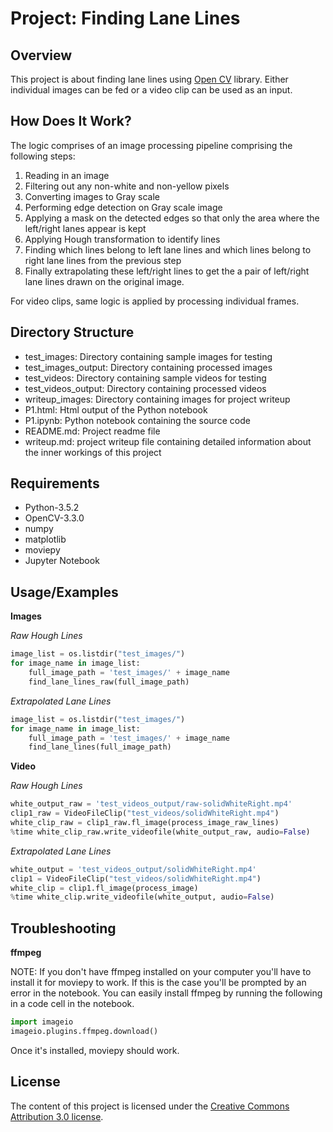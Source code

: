 # Project: Finding Lane Lines 
## Overview   
   
This project is about finding lane lines using [Open CV](https://opencv.org/) library. Either individual images can be fed or a video clip can be used as an input. 

## How Does It Work?
The logic comprises of an image processing pipeline comprising the following steps:

1. Reading in an image 
2. Filtering out any non-white and non-yellow pixels
3. Converting images to Gray scale
4. Performing edge detection on Gray scale image
5. Applying a mask on the detected edges so that only the area where the left/right lanes appear is kept
6. Applying Hough transformation to identify lines
7. Finding which lines belong to left lane lines and which lines belong to right lane lines from the previous step 
8. Finally extrapolating these left/right lines to get the a pair of left/right lane lines drawn on the original image.

For video clips, same logic is applied by processing individual frames.

## Directory Structure
* test_images: Directory containing sample images for testing
* test_images_output: Directory containing processed images
* test_videos: Directory containing sample videos for testing
* test_videos_output: Directory containing processed videos
* writeup_images: Directory containing images for project writeup
* P1.html: Html output of the Python notebook
* P1.ipynb: Python notebook containing the source code
* README.md: Project readme file
* writeup.md: project writeup file containing detailed information about the inner workings of this project

## Requirements
* Python-3.5.2
* OpenCV-3.3.0
* numpy
* matplotlib
* moviepy
* Jupyter Notebook


## Usage/Examples
**Images**

*Raw Hough Lines*
```python
image_list = os.listdir("test_images/")
for image_name in image_list:
    full_image_path = 'test_images/' + image_name
    find_lane_lines_raw(full_image_path)
```

*Extrapolated Lane Lines*
```python
image_list = os.listdir("test_images/")
for image_name in image_list:
    full_image_path = 'test_images/' + image_name
    find_lane_lines(full_image_path)
```

**Video**

*Raw Hough Lines*
```python
white_output_raw = 'test_videos_output/raw-solidWhiteRight.mp4'
clip1_raw = VideoFileClip("test_videos/solidWhiteRight.mp4")
white_clip_raw = clip1_raw.fl_image(process_image_raw_lines) 
%time white_clip_raw.write_videofile(white_output_raw, audio=False)
```

*Extrapolated Lane Lines*
```python
white_output = 'test_videos_output/solidWhiteRight.mp4'
clip1 = VideoFileClip("test_videos/solidWhiteRight.mp4")
white_clip = clip1.fl_image(process_image) 
%time white_clip.write_videofile(white_output, audio=False)
```

## Troubleshooting

**ffmpeg**

NOTE: If you don't have ffmpeg installed on your computer you'll have to install it for moviepy to work. If this is the case you'll be prompted by an error in the notebook. You can easily install ffmpeg by running the following in a code cell in the notebook.

```python
import imageio
imageio.plugins.ffmpeg.download()
```

Once it's installed, moviepy should work.

## License
The content of this project is licensed under the [Creative Commons Attribution 3.0 license](https://creativecommons.org/licenses/by/3.0/us/deed.en_US).